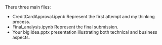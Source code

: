 There three main files:
 - CreditCardApproval.ipynb  Represent the first attempt and my thinking process.
 - Final_analysis.ipynb      Represent the final submission.
 - Your big idea.pptx        presentation illustrating both technical and business aspects.    
